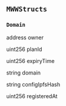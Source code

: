 ## `MWWStructs`








### `Domain`


address owner


uint256 planId


uint256 expiryTime


string domain


string configIpfsHash


uint256 registeredAt



